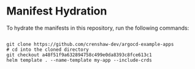 
# Manifest Hydration

To hydrate the manifests in this repository, run the following commands:

```shell

git clone https://github.com/crenshaw-dev/argocd-example-apps
# cd into the cloned directory
git checkout a48f51f9a632894758c499e0da8393c8fce613c1
helm template . --name-template my-app --include-crds
```